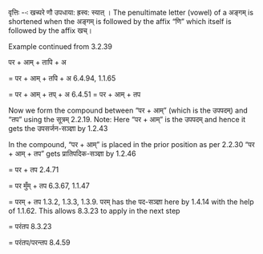 




वृत्तिः --ः खच्परे णौ उपधाया: ह्रस्व: स्यात् । The penultimate letter (vowel) of a अङ्गम् is shortened when the अङ्गम् is followed by the affix “णि” which itself is followed by the affix खच्।


Example continued from 3.2.39


पर + आम् + तापि + अ

= पर + आम् + तपि + अ 6.4.94, 1.1.65

= पर + आम् + तप् + अ 6.4.51 = पर + आम् + तप


Now we form the compound between “पर + आम्” (which is the उपपदम्) and “तप” using the सूत्रम् 2.2.19. Note: Here “पर + आम्” is the उपपदम् and hence it gets the उपसर्जन-सञ्ज्ञा by 1.2.43

In the compound, “पर + आम्” is placed in the prior position as per 2.2.30
“पर + आम् + तप” gets प्रातिपदिक-सञ्ज्ञा by 1.2.46

= पर + तप 2.4.71

= पर मुँम् + तप 6.3.67, 1.1.47

= परम् + तप 1.3.2, 1.3.3, 1.3.9. परम् has the पद-सञ्ज्ञा here by 1.4.14 with the help of 1.1.62. This allows 8.3.23 to apply in the next step

= परंतप 8.3.23

= परंतप/परन्तप 8.4.59

